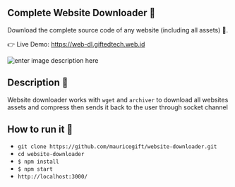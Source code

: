 ## Complete Website Downloader 💾
Download the complete source code of any website (including all assets) 🔨.

👉 Live Demo: https://web-dl.giftedtech.web.id

![enter image description here](https://github.com/mauricegift/web-dl/blob/master/public/Record.gif?raw=true)

## Description 📒
 Website downloader works with `wget` and `archiver` to download all websites assets and compress then sends it back to the user through socket channel
 
## How to run it 🤔

- `git clone https://github.com/mauricegift/website-downloader.git`
- `cd website-downloader`
- `$ npm install`
- `$ npm start`
- `http://localhost:3000/`
